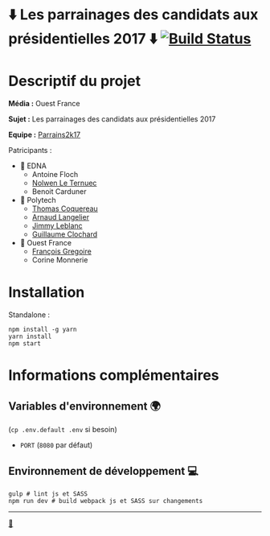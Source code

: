 ⬇️ Les parrainages des candidats aux présidentielles 2017 ⬇️  [![Build Status](https://travis-ci.org/parrains2k17/parrains2k17.github.io.svg?branch=master)](https://travis-ci.org/parrains2k17/parrains2k17.github.io)
======================================================

# Descriptif du projet

**Média :** Ouest France

**Sujet :** Les parrainages des candidats aux présidentielles 2017

**Equipe :** [Parrains2k17](http://twitter.com/parrains2k17)

Patricipants :

- 🎨 EDNA
    - Antoine Floch
    - [Nolwen Le Ternuec](http://twitter.com/LeTernuecNolwen)
    - Benoit Carduner
- 🤖 Polytech
    - [Thomas Coquereau](http://twitter.com/TCoquereau)
    - [Arnaud Langelier](http://twitter.com/Arnaud_Lange)
    - [Jimmy Leblanc](http://twitter.com/jimmyleblanc_)
    - [Guillaume Clochard](http://twitter.com/GuillaumeWuip)
- 🎤 Ouest France
    - [François Gregoire](http://twitter.com/f_gregoire)
    - Corine Monnerie

# Installation

Standalone :

```
npm install -g yarn
yarn install
npm start
```

# Informations complémentaires

## Variables d'environnement 🌍
(`cp .env.default .env` si besoin)

- `PORT` (`8080` par défaut)

## Environnement de développement 💻

```
gulp # lint js et SASS
npm run dev # build webpack js et SASS sur changements
```

---

[🌌](https://www.youtube.com/watch?v=feA64wXhbjo)
